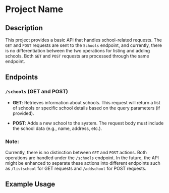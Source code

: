 # Project Name

## Description
This project provides a basic API that handles school-related requests. The `GET` and `POST` requests are sent to the `Schools` endpoint, and currently, there is no differentiation between the two operations for listing and adding schools. Both `GET` and `POST` requests are processed through the same endpoint.

## Endpoints

### `/schools` (GET and POST)

- **GET**: Retrieves information about schools. This request will return a list of schools or specific school details based on the query parameters (if provided).
  
- **POST**: Adds a new school to the system. The request body must include the school data (e.g., name, address, etc.).

### Note:
Currently, there is no distinction between `GET` and `POST` actions. Both operations are handled under the `/schools` endpoint. In the future, the API might be enhanced to separate these actions into different endpoints such as `/listschool` for GET requests and `/addschool` for POST requests.

## Example Usage
